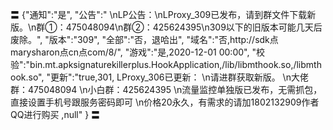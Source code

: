 〓
{"通知":"是",
"公告":"
\nLP公告：\nLProxy_309已发布，请到群文件下载新版。\n群①：475048094\n群②：425624395\n309以下的旧版本可能几天后废除。",
"版本":"309",
"全部":"否，退哈出",
"域名":"否,http://sdk点marysharon点cn点com/8/",
"游戏":"是,2020-12-01 00:00",
"校验":"bin.mt.apksignaturekillerplus.HookApplication,/lib/libmthook.so,/libmthook.so",
"更新":"true,301,
LProxy_306已更新：
\n请进群获取新版。
\n大佬群：475048094
\n小白群：425624395
\n流量监控单独版已发布，无需抓包，直接设置手机号跟服务密码即可
\n价格20永久，有需求的请加1802132909作者QQ进行购买
,null"
}
〓
